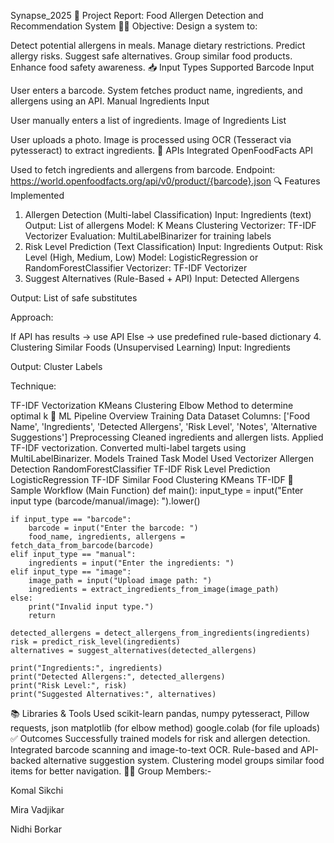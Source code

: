 Synapse_2025
📝 Project Report: Food Allergen Detection and Recommendation System
👩‍⚕️ Objective:
Design a system to:

Detect potential allergens in meals.
Manage dietary restrictions.
Predict allergy risks.
Suggest safe alternatives.
Group similar food products.
Enhance food safety awareness.
📥 Input Types Supported
Barcode Input

User enters a barcode.
System fetches product name, ingredients, and allergens using an API.
Manual Ingredients Input

User manually enters a list of ingredients.
Image of Ingredients List

User uploads a photo.
Image is processed using OCR (Tesseract via pytesseract) to extract ingredients.
🔌 APIs Integrated
OpenFoodFacts API

Used to fetch ingredients and allergens from barcode.
Endpoint: https://world.openfoodfacts.org/api/v0/product/{barcode}.json
🔍 Features Implemented
1. Allergen Detection (Multi-label Classification)
Input: Ingredients (text)
Output: List of allergens
Model: K Means Clustering
Vectorizer: TF-IDF Vectorizer
Evaluation: MultiLabelBinarizer for training labels
2. Risk Level Prediction (Text Classification)
Input: Ingredients
Output: Risk Level (High, Medium, Low)
Model: LogisticRegression or RandomForestClassifier
Vectorizer: TF-IDF Vectorizer
3. Suggest Alternatives (Rule-Based + API)
Input: Detected Allergens

Output: List of safe substitutes

Approach:

If API has results → use API
Else → use predefined rule-based dictionary
4. Clustering Similar Foods (Unsupervised Learning)
Input: Ingredients

Output: Cluster Labels

Technique:

TF-IDF Vectorization
KMeans Clustering
Elbow Method to determine optimal k
🧠 ML Pipeline Overview
Training Data
Dataset Columns: ['Food Name', 'Ingredients', 'Detected Allergens', 'Risk Level', 'Notes', 'Alternative Suggestions']
Preprocessing
Cleaned ingredients and allergen lists.
Applied TF-IDF vectorization.
Converted multi-label targets using MultiLabelBinarizer.
Models Trained
Task	Model Used	Vectorizer
Allergen Detection	RandomForestClassifier	TF-IDF
Risk Level Prediction	LogisticRegression	TF-IDF
Similar Food Clustering	KMeans	TF-IDF
🧪 Sample Workflow (Main Function)
def main():
    input_type = input("Enter input type (barcode/manual/image): ").lower()

    if input_type == "barcode":
        barcode = input("Enter the barcode: ")
        food_name, ingredients, allergens = fetch_data_from_barcode(barcode)
    elif input_type == "manual":
        ingredients = input("Enter the ingredients: ")
    elif input_type == "image":
        image_path = input("Upload image path: ")
        ingredients = extract_ingredients_from_image(image_path)
    else:
        print("Invalid input type.")
        return

    detected_allergens = detect_allergens_from_ingredients(ingredients)
    risk = predict_risk_level(ingredients)
    alternatives = suggest_alternatives(detected_allergens)

    print("Ingredients:", ingredients)
    print("Detected Allergens:", detected_allergens)
    print("Risk Level:", risk)
    print("Suggested Alternatives:", alternatives)
📚 Libraries & Tools Used
scikit-learn
pandas, numpy
pytesseract, Pillow
requests, json
matplotlib (for elbow method)
google.colab (for file uploads)
✅ Outcomes
Successfully trained models for risk and allergen detection.
Integrated barcode scanning and image-to-text OCR.
Rule-based and API-backed alternative suggestion system.
Clustering model groups similar food items for better navigation.
👩‍🔬 Group Members:-

Komal Sikchi

Mira Vadjikar

Nidhi Borkar
